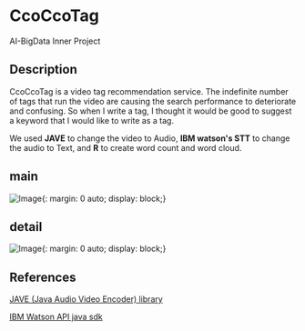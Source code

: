 # CcoCcoTag
AI-BigData Inner Project

## Description
CcoCcoTag is a video tag recommendation service.
The indefinite number of tags that run the video are causing the search performance to deteriorate and confusing. 
So when I write a tag, I thought it would be good to suggest a keyword that I would like to write as a tag.

We used **JAVE** to change the video to Audio, **IBM watson's STT** to change the audio to Text, and **R** to create word count and word cloud.

## main
![Image](./Image/main.jpg){: margin: 0 auto; display: block;}

## detail
![Image](./Image/detail.jpg){: margin: 0 auto; display: block;}


## References

[JAVE (Java Audio Video Encoder) library](http://www.sauronsoftware.it/projects/jave)

[IBM Watson API java sdk](https://github.com/watson-developer-cloud/java-sdk)
